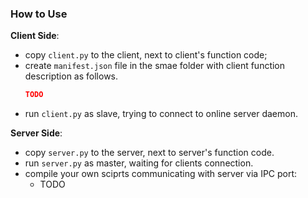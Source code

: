 ### How to Use

**Client Side**:
- copy `client.py` to the client, next to client's function code;
- create `manifest.json` file in the smae folder with client function description as follows.
    ```json
    TODO
    ```
- run `client.py` as slave, trying to connect to online server daemon.

**Server Side**:
- copy `server.py` to the server, next to server's function code.
- run `server.py` as master, waiting for clients connection.
- compile your own sciprts communicating with server via IPC port:
    - TODO
